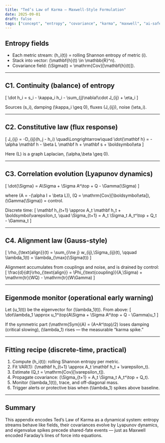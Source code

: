 ```yaml
---
title: "Ted’s Law of Karma — Maxwell-Style Formulation"
date: 2025-09-01
draft: false
tags: ["concept", "entropy", "covariance", "karma", "maxwell", "ai-safety"]
---
```


## Entropy fields
- Each metric stream: \(h_i(t)\) = rolling Shannon entropy of metric \(i\).  
- Stack into vector: \(\mathbf{h}(t) \in \mathbb{R}^n\).  
- Covariance field: \(\Sigma(t) = \mathrm{Cov}[\mathbf{h}(t)]\).  

---

## C1. Continuity (balance) of entropy
\[
\dot h_i = s_i - \kappa_i h_i - \sum_{j}\nabla\!\cdot J_{ij} + \eta_i
\]

Sources \(s_i\), damping \(\kappa_i \geq 0\), fluxes \(J_{ij}\), noise \(\eta_i\).

---

## C2. Constitutive law (flux response)
\[
J_{ij} = -D_{ij}(h_j - h_i)
\quad\Longrightarrow\quad
\dot{\mathbf h} = -\alpha \mathbf h - \beta L \mathbf h + \mathbf s + \boldsymbol\eta
\]

Here \(L\) is a graph Laplacian, \(\alpha,\beta \geq 0\).

---

## C3. Correlation evolution (Lyapunov dynamics)
\[
\dot{\Sigma} = A\Sigma + \Sigma A^\top + Q - \Gamma(\Sigma)
\]

where \(A = -(\alpha I + \beta L)\), \(Q = \mathrm{Cov}[\boldsymbol\eta]\), \(\Gamma(\Sigma)\) = control.  

Discrete time:
\[
\mathbf h_{t+1} \approx A_t \mathbf h_t + \boldsymbol\varepsilon_t, \quad
\Sigma_{t+1} = A_t \Sigma_t A_t^\top + Q_t - \Gamma_t
\]

---

## C4. Alignment law (Gauss-style)
\[
\rho_{\text{align}}(t) = \sum_{i\ne j} w_{ij}\,\Sigma_{ij}(t),
\qquad
\lambda_1(t) = \lambda_{\max}(\Sigma(t))
\]

Alignment accumulates from couplings and noise, and is drained by control:
\[
\frac{d}{dt}\rho_{\text{align}} = \Phi_{\text{coupling}}(A,\Sigma) + \mathrm{tr}(WQ) - \mathrm{tr}(W\Gamma)
\]

---

## Eigenmode monitor (operational early warning)
Let \(u_1(t)\) be the eigenvector for \(\lambda_1(t)\). From above:
\[
\dot\lambda_1 \approx u_1^\top(A\Sigma + \Sigma A^\top + Q - \Gamma)u_1
\]

If the symmetric part \(\mathrm{Sym}(A) = (A+A^\top)/2\) loses damping (critical slowing), \(\lambda_1\) rises — the measurable “karma spike.”

---

## Fitting recipe (discrete-time, practical)
1. Compute \(h_i(t)\): rolling Shannon entropy per metric.  
2. Fit VAR(1): \(\mathbf h_{t+1} \approx A_t \mathbf h_t + \varepsilon_t\).  
3. Estimate \(Q_t = \mathrm{Cov}[\varepsilon_t]\).  
4. Propagate covariance: \(\Sigma_{t+1} = A_t \Sigma_t A_t^\top + Q_t\).  
5. Monitor \(\lambda_1(t)\), trace, and off-diagonal mass.  
6. Trigger alerts or protective bias when \(\lambda_1\) spikes above baseline.  

---

## Summary
This appendix encodes Ted’s Law of Karma as a dynamical system: entropy streams behave like fields, their covariances evolve by Lyapunov dynamics, and eigenvalue spikes precede shared-fate events — just as Maxwell encoded Faraday’s lines of force into equations.
